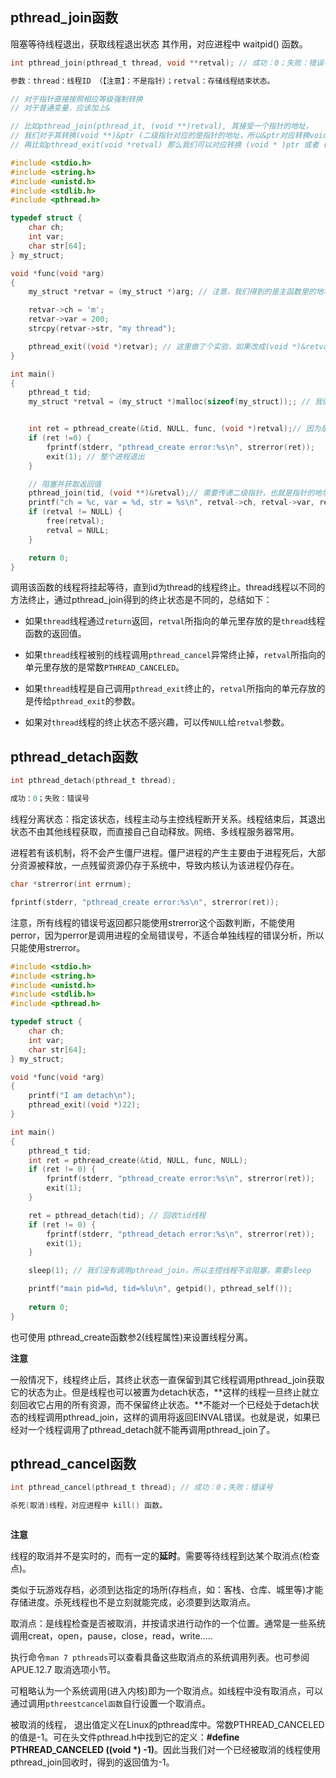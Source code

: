 ## pthread_join函数

阻塞等待线程退出，获取线程退出状态      其作用，对应进程中 waitpid() 函数。

```C
int pthread_join(pthread_t thread, void **retval); // 成功：0；失败：错误号
```

```C
参数：thread：线程ID （【注意】：不是指针）；retval：存储线程结束状态。
```

```C
// 对于指针直接按照相应等级强制转换
// 对于普通变量，应该加上&

// 比如pthread_join(pthread_it, (void **)retval), 其接受一个指针的地址，
// 我们对于其转换(void **)&ptr (二级指针对应的是指针的地址，所以&ptr对应转换void **)
// 再比如pthread_exit(void *retval) 那么我们可以对应转换 (void * )ptr 或者 (void *)&value
```

```C
#include <stdio.h>
#include <string.h>
#include <unistd.h>
#include <stdlib.h>
#include <pthread.h>

typedef struct {
    char ch;
    int var;
    char str[64];
} my_struct;

void *func(void *arg) 
{
    my_struct *retvar = (my_struct *)arg; // 注意，我们得到的是主函数里的地址，不是栈内创建的，所以不会随函数结束被销毁

    retvar->ch = 'm';
    retvar->var = 200;
    strcpy(retvar->str, "my thread");

    pthread_exit((void *)retvar); // 这里做了个实验，如果改成(void *)&retvar，则无法正常打印
}

int main()
{
    pthread_t tid;
    my_struct *retval = (my_struct *)malloc(sizeof(my_struct));; // 我们使用它来接收pthread_join处理后的值，注意这里是指针


    int ret = pthread_create(&tid, NULL, func, (void *)retval);// 因为是指针，所以对应转换 (void *)ptr
    if (ret !=0) {
        fprintf(stderr, "pthread_create error:%s\n", strerror(ret));
        exit(1); // 整个进程退出
    }

    // 阻塞并获取返回值
    pthread_join(tid, (void **)&retval);// 需要传递二级指针，也就是指针的地址，所以对应转换(void **)&ptr
    printf("ch = %c, var = %d, str = %s\n", retval->ch, retval->var, retval->str);
    if (retval != NULL) {
        free(retval);
        retval = NULL;
    }

    return 0;
}
```

调用该函数的线程将挂起等待，直到id为thread的线程终止。thread线程以不同的方法终止，通过pthread_join得到的终止状态是不同的，总结如下：

- 如果`thread`线程通过`return`返回，`retval`所指向的单元里存放的是`thread`线程函数的返回值。

- 如果`thread`线程被别的线程调用`pthread_cancel`异常终止掉，`retval`所指向的单元里存放的是常数`PTHREAD_CANCELED`。

- 如果`thread`线程是自己调用`pthread_exit`终止的，`retval`所指向的单元存放的是传给`pthread_exit`的参数。

- 如果对`thread`线程的终止状态不感兴趣，可以传`NULL`给`retval`参数。

## pthread_detach函数

```C
int pthread_detach(pthread_t thread); 
```

```C
成功：0；失败：错误号
```

线程分离状态：指定该状态，线程主动与主控线程断开关系。线程结束后，其退出状态不由其他线程获取，而直接自己自动释放。网络、多线程服务器常用。

进程若有该机制，将不会产生僵尸进程。僵尸进程的产生主要由于进程死后，大部分资源被释放，一点残留资源仍存于系统中，导致内核认为该进程仍存在。

```C
char *strerror(int errnum);
```

```C
fprintf(stderr, "pthread_create error:%s\n", strerror(ret));
```

注意，所有线程的错误号返回都只能使用strerror这个函数判断，不能使用perror，因为perror是调用进程的全局错误号，不适合单独线程的错误分析，所以只能使用strerror。

```C
#include <stdio.h>
#include <string.h>
#include <unistd.h>
#include <stdlib.h>
#include <pthread.h>

typedef struct {
    char ch;
    int var;
    char str[64];
} my_struct;

void *func(void *arg) 
{
    printf("I am detach\n");
    pthread_exit((void *)22);
}

int main()
{
    pthread_t tid;
    int ret = pthread_create(&tid, NULL, func, NULL);
    if (ret != 0) {
        fprintf(stderr, "pthread_create error:%s\n", strerror(ret));
        exit(1);
    }

    ret = pthread_detach(tid); // 回收tid线程
    if (ret != 0) {
        fprintf(stderr, "pthread_detach error:%s\n", strerror(ret));
        exit(1);
    }

    sleep(1); // 我们没有调用pthread_join，所以主控线程不会阻塞，需要sleep

    printf("main pid=%d, tid=%lu\n", getpid(), pthread_self());
    
    return 0;
}
```

也可使用 pthread_create函数参2(线程属性)来设置线程分离。

**注意**

一般情况下，线程终止后，其终止状态一直保留到其它线程调用pthread_join获取它的状态为止。但是线程也可以被置为detach状态，**这样的线程一旦终止就立刻回收它占用的所有资源，而不保留终止状态。**不能对一个已经处于detach状态的线程调用pthread_join，这样的调用将返回EINVAL错误。也就是说，如果已经对一个线程调用了pthread_detach就不能再调用pthread_join了。

## pthread_cancel函数

```C
int pthread_cancel(pthread_t thread); // 成功：0；失败：错误号
```

```C
杀死(取消)线程，对应进程中 kill() 函数。
```

```C

```

**注意**

线程的取消并不是实时的，而有一定的**延时**。需要等待线程到达某个取消点(检查点)。

类似于玩游戏存档，必须到达指定的场所(存档点，如：客栈、仓库、城里等)才能存储进度。杀死线程也不是立刻就能完成，必须要到达取消点。

取消点：是线程检查是否被取消，并按请求进行动作的一个位置。通常是一些系统调用creat，open，pause，close，read，write..... 

执行命令`man 7 pthreads`可以查看具备这些取消点的系统调用列表。也可参阅 APUE.12.7 取消选项小节。

可粗略认为一个系统调用(进入内核)即为一个取消点。如线程中没有取消点，可以通过调用`pthreestcancel函数`自行设置一个取消点。

被取消的线程，  退出值定义在Linux的pthread库中。常数PTHREAD_CANCELED的值是-1。可在头文件pthread.h中找到它的定义：**#define PTHREAD_CANCELED ((void \*) -1)**。因此当我们对一个已经被取消的线程使用pthread_join回收时，得到的返回值为-1。

